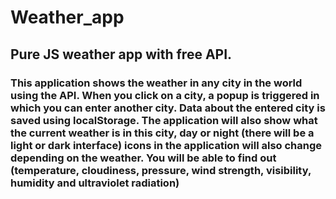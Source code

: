 # Weather_app
Pure JS weather app with free API.
---
### This application shows the weather in any city in the world using the API. When you click on a city, a popup is triggered in which you can enter another city. Data about the entered city is saved using localStorage. The application will also show what the current weather is in this city, day or night (there will be a light or dark interface) icons in the application will also change depending on the weather. You will be able to find out (temperature, cloudiness, pressure, wind strength, visibility, humidity and ultraviolet radiation)
